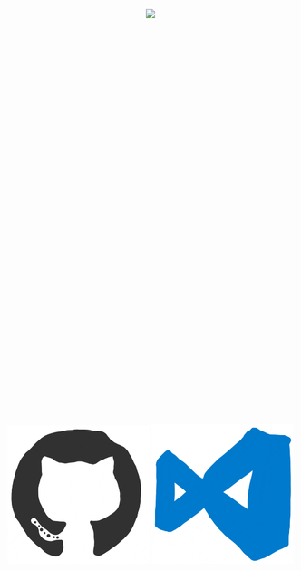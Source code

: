 <p align="center">
  <img src="https://github.com/CB-Info/CB-Info/blob/main/me.gif"/>
</p>

<p align="center">
  <img width="250px" style="margin-top: 50em;" src="https://github.com/CB-Info/CB-Info/blob/main/github.gif"/>
  <img width="250px" style="margin-top: 50em;" src="https://github.com/CB-Info/CB-Info/blob/main/vscode.gif"/>
</p>




<!--

**CB-Info/CB-Info** is a ✨ _special_ ✨ repository because its `README.md` (this file) appears on your GitHub profile.

Here are some ideas to get you started:

- Hi there 👋
- 🔭 I’m currently working on ...
- 🌱 I’m currently learning ...
- 👯 I’m looking to collaborate on ...
- 🤔 I’m looking for help with ...
- 💬 Ask me about ...
- 📫 How to reach me: ...
- 😄 Pronouns: ...
- ⚡ Fun fact: ...
-->
